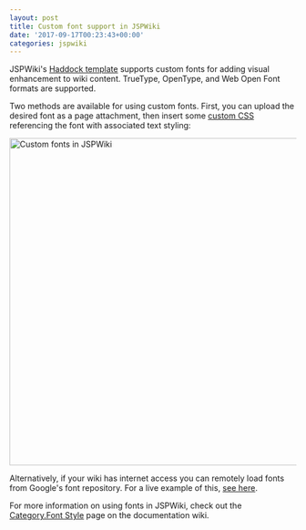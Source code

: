 ```yaml
---
layout: post
title: Custom font support in JSPWiki
date: '2017-09-17T00:23:43+00:00'
categories: jspwiki
---
```

<p>JSPWiki's <a href="https://blogs.apache.org/jspwiki/entry/introducing_the_haddock_template" target="_blank" title="Information on JSPWiki's Haddock template">Haddock template</a> supports custom fonts for adding visual enhancement to wiki content. TrueType, OpenType, and Web Open Font formats are supported.</p> 
  <p>Two methods are available for using custom fonts. First, you can upload the desired font as a page attachment, then insert some <a href="https://jspwiki-wiki.apache.org/Wiki.jsp?page=Add%20CSS%20Style" target="_blank" title="Adding custom CSS to JSPWiki">custom CSS</a> referencing the font with associated text styling:<br /></p> 
  <p><img src="https://blogs.apache.org/jspwiki/mediaresource/031db6ad-952a-403a-af5f-d79972196810" alt="Custom fonts in JSPWiki" width="898" height="575" /><br /></p> 
  <p>Alternatively, if your wiki has internet access you can remotely load fonts from Google's font repository. For a live example of this, <a href="https://jspwiki-wiki.apache.org/Wiki.jsp?page=Font%20Example" target="_blank" title="JSPWiki live loading Google Fonts">see here</a>.<br /></p> 
  <p>For more information on using fonts in JSPWiki, check out the <a href="https://jspwiki-wiki.apache.org/Wiki.jsp?page=Category.Font%20Style" target="_blank" title="Using fonts in JSPWiki">Category.Font Style</a> page on the documentation wiki.<br /></p> 
  <p><br /></p>
